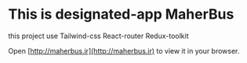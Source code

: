 # This is designated-app MaherBus

this project use Tailwind-css React-router Redux-toolkit

Open [http://maherbus.ir](http://maherbus.ir) to view it in your browser.

<!-- ![alt text](https://github.com/[username]/[reponame]/blob/[branch]/image.jpg?raw=true) -->